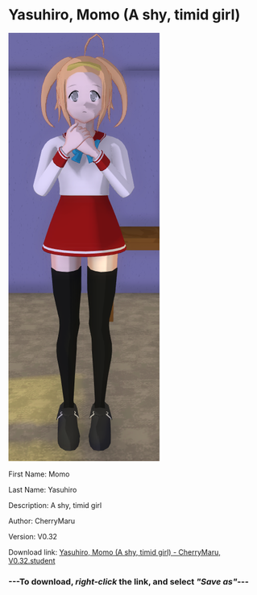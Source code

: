 # Yasuhiro, Momo (A shy, timid girl)

<img src = "https://raw.githubusercontent.com/Arbiter1223/Daigaku-Gurashi-Custom-Students/master/Students/Files/Yasuhiro%2C%20Momo%20(A%20shy%2C%20timid%20girl).png">

First Name: Momo

Last Name: Yasuhiro

Description: A shy, timid girl

Author: CherryMaru

Version: V0.32

Download link: <a href="https://raw.githubusercontent.com/Arbiter1223/Daigaku-Gurashi-Custom-Students/master/Students/Files/Yasuhiro%2C%20Momo%20(A%20shy%2C%20timid%20girl)%20-%20CherryMaru%2C%20V0.32.student">Yasuhiro, Momo (A shy, timid girl) - CherryMaru, V0.32.student</a>

### ---**To download, _right-click_ the link, and select _"Save as"_**---

